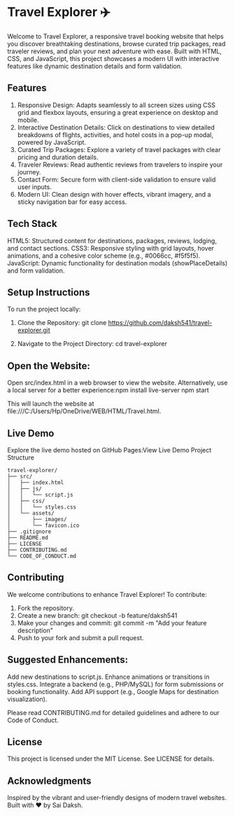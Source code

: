 # Travel Explorer ✈️
Welcome to Travel Explorer, a responsive travel booking website that helps you discover breathtaking destinations, browse curated trip packages, read traveler reviews, and plan your next adventure with ease. Built with HTML, CSS, and JavaScript, this project showcases a modern UI with interactive features like dynamic destination details and form validation.
## Features

1. Responsive Design: 
Adapts seamlessly to all screen sizes using CSS grid and flexbox layouts, ensuring a great experience on desktop and mobile.
2. Interactive Destination Details:
Click on destinations to view detailed breakdowns of flights, activities, and hotel costs in a pop-up modal, powered by JavaScript.
3. Curated Trip Packages:
Explore a variety of travel packages with clear pricing and duration details.
4. Traveler Reviews:
Read authentic reviews from travelers to inspire your journey.
5. Contact Form:
Secure form with client-side validation to ensure valid user inputs.
6. Modern UI:
Clean design with hover effects, vibrant imagery, and a sticky navigation bar for easy access.

## Tech Stack

HTML5: Structured content for destinations, packages, reviews, lodging, and contact sections.
CSS3: Responsive styling with grid layouts, hover animations, and a cohesive color scheme (e.g., #0066cc, #f5f5f5).
JavaScript: Dynamic functionality for destination modals (showPlaceDetails) and form validation.

## Setup Instructions
To run the project locally:

1. Clone the Repository:
git clone https://github.com/daksh541/travel-explorer.git

2. Navigate to the Project Directory:
cd travel-explorer


## Open the Website:
Open src/index.html in a web browser to view the website.
Alternatively, use a local server for a better experience:npm install live-server
npm start

This will launch the website at file:///C:/Users/Hp/OneDrive/WEB/HTML/Travel.html.



## Live Demo
Explore the live demo hosted on GitHub Pages:View Live Demo
Project Structure
```
travel-explorer/
├── src/
│   ├── index.html
│   ├── js/
│   │   └── script.js
│   ├── css/
│   │   └── styles.css
│   └── assets/
│       ├── images/
│       └── favicon.ico
├── .gitignore
├── README.md
├── LICENSE
├── CONTRIBUTING.md
└── CODE_OF_CONDUCT.md
```

## Contributing
We welcome contributions to enhance Travel Explorer! To contribute:

1. Fork the repository.
2. Create a new branch:
git checkout -b feature/daksh541
4. Make your changes and commit:
git commit -m "Add your feature description"
5. Push to your fork and submit a pull request.

## Suggested Enhancements:

Add new destinations to script.js.
Enhance animations or transitions in styles.css.
Integrate a backend (e.g., PHP/MySQL) for form submissions or booking functionality.
Add API support (e.g., Google Maps for destination visualization).

Please read CONTRIBUTING.md for detailed guidelines and adhere to our Code of Conduct.

## License
This project is licensed under the MIT License. See LICENSE for details.

## Acknowledgments
Inspired by the vibrant and user-friendly designs of modern travel websites. Built with ❤️ by Sai Daksh.
